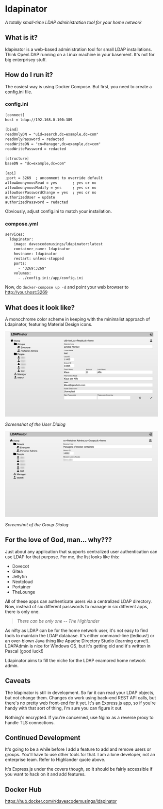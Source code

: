 # ldapinator
_A totally small-time LDAP administration tool for your home network_

## What is it?
ldapinator is a web-based administration tool for small LDAP installations. Think OpenLDAP running on a Linux machine in your basement. It's not for big enterprisey stuff.

## How do I run it?
The easiest way is using Docker Compose. But first, you need to create a config.ini file.

### config.ini
```
[connect]
host = ldap://192.168.0.100:389

[bind]
readOnlyDN = "uid=search,dc=example,dc=com"
readOnlyPassword = redacted
readWriteDN = "cn=Manager,dc=example,dc=com"
readWritePassword = redacted

[structure]
baseDN = "dc=example,dc=com"

[api]
;port = 3269  ; uncomment to override default
allowAnonymousRead = yes       ; yes or no
allowAnonymousModify = yes     ; yes or no
allowUserPasswordChange = yes  ; yes or no
authorizedUser = update
authorizedPassword = redacted
```

Obviously, adjust config.ini to match your installation.

### compose.yml
```
services:
  ldapinator:
    image: davescodemusings/ldapinator:latest
    container_name: ldapinator
    hostname: ldapinator
    restart: unless-stopped
    ports:
      - "3269:3269"
    volumes:
      - ./config.ini:/app/config.ini
```

Now, do `docker-compose up -d` and point your web browser to http://your.host:3269

## What does it look like?
A monochrome color scheme in keeping with the minimalist approach of Ldapinator, featuring Material Design icons.

![User Dialog](https://github.com/DavesCodeMusings/ldapinator/blob/main/docs/images/LDAPinator_User_Dialog.jpg)

_Screenshot of the User Dialog_


![Group Dialog](https://github.com/DavesCodeMusings/ldapinator/blob/main/docs/images/LDAPinator_Group_Dialog.jpg)

_Screenshot of the Group Dialog_

## For the love of God, man... why???
Just about any application that supports centralized user authentication can use LDAP for that purpose. For me, the list looks like this:
* Dovecot
* Gitea
* Jellyfin
* Nextcloud
* Portainer
* TheLounge

All of these apps can authenticate users via a centralized LDAP directory. Now, instead of six different passwords to manage in six different apps, there is only one.

> _There can be only one -- The Highlander_

As nifty as LDAP can be for the home network user, it's not easy to find tools to maintain the LDAP database. It's either command-line (tedious!) or an over-blown Java thing like Apache Directory Studio (learning curve!). LDAPAdmin is nice for Windows OS, but it's getting old and it's written in Pascal (good luck!)

Ldapinator aims to fill the niche for the LDAP enamored home network admin. 

## Caveats
The ldapinator is still in development. So far it can read your LDAP objects, but not change them. Changes do work using back-end REST API calls, but there's no pretty web front-end for it yet. It's an Express.js app, so if you're handy with that sort of thing, I'm sure you can figure it out.

Nothing's encrypted. If you're concerned, use Nginx as a reverse proxy to handle TLS connections.

## Continued Development
It's going to be a while before I add a feature to add and remove users or groups. You'll have to use other tools for that. I am a lone developer, not an enterprise team. Refer to Highlander quote above.

It's Express.js under the covers though, so it should be fairly accessible if you want to hack on it and add features.

## Docker Hub
https://hub.docker.com/r/davescodemusings/ldapinator
